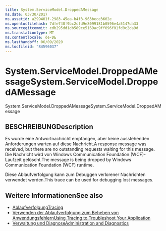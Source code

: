 ```yaml
---
title: System.ServiceModel.DroppedAMessage
ms.date: 03/30/2017
ms.assetid: a299401f-2983-45ea-b4f3-963bece3602e
ms.openlocfilehash: 7dfe748f9bc2cfd9e8099181b0596e4a5147da33
ms.sourcegitcommit: cdb295dd1db589ce5169ac9ff096f01fd0c2da9d
ms.translationtype: MT
ms.contentlocale: de-DE
ms.lasthandoff: 06/09/2020
ms.locfileid: "84596037"
---
```

# <a name="systemservicemodeldroppedamessage"></a><span data-ttu-id="e7de0-102">System.ServiceModel.DroppedAMessage</span><span class="sxs-lookup"><span data-stu-id="e7de0-102">System.ServiceModel.DroppedAMessage</span></span>
<span data-ttu-id="e7de0-103">System.ServiceModel.DroppedAMessage</span><span class="sxs-lookup"><span data-stu-id="e7de0-103">System.ServiceModel.DroppedAMessage</span></span>  
  
## <a name="description"></a><span data-ttu-id="e7de0-104">BESCHREIBUNG</span><span class="sxs-lookup"><span data-stu-id="e7de0-104">Description</span></span>  
 <span data-ttu-id="e7de0-105">Es wurde eine Antwortnachricht empfangen, aber keine ausstehenden Anforderungen warten auf diese Nachricht.</span><span class="sxs-lookup"><span data-stu-id="e7de0-105">A response message was received, but there are no outstanding requests waiting for this message.</span></span> <span data-ttu-id="e7de0-106">Die Nachricht wird von Windows Communication Foundation (WCF)-Laufzeit gelöscht.</span><span class="sxs-lookup"><span data-stu-id="e7de0-106">The message is being dropped by Windows Communication Foundation (WCF) runtime.</span></span>  
  
 <span data-ttu-id="e7de0-107">Diese Ablaufverfolgung kann zum Debuggen verlorener Nachrichten verwendet werden.</span><span class="sxs-lookup"><span data-stu-id="e7de0-107">This trace can be used for debugging lost messages.</span></span>  
  
## <a name="see-also"></a><span data-ttu-id="e7de0-108">Weitere Informationen</span><span class="sxs-lookup"><span data-stu-id="e7de0-108">See also</span></span>

- [<span data-ttu-id="e7de0-109">Ablaufverfolgung</span><span class="sxs-lookup"><span data-stu-id="e7de0-109">Tracing</span></span>](index.md)
- [<span data-ttu-id="e7de0-110">Verwenden der Ablaufverfolgung zum Beheben von Anwendungsfehlern</span><span class="sxs-lookup"><span data-stu-id="e7de0-110">Using Tracing to Troubleshoot Your Application</span></span>](using-tracing-to-troubleshoot-your-application.md)
- [<span data-ttu-id="e7de0-111">Verwaltung und Diagnose</span><span class="sxs-lookup"><span data-stu-id="e7de0-111">Administration and Diagnostics</span></span>](../index.md)
